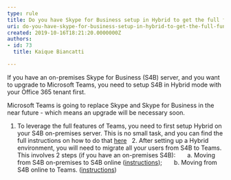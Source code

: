 ```yaml
---
type: rule
title: Do you have Skype for Business setup in Hybrid to get the full functionality out of Teams?
uri: do-you-have-skype-for-business-setup-in-hybrid-to-get-the-full-functionality-out-of-teams
created: 2019-10-16T18:21:20.0000000Z
authors:
- id: 73
  title: Kaique Biancatti

---
```


If you have an on-premises Skype for Business (S4B) server, and you want to upgrade to Microsoft Teams, you need to setup S4B in Hybrid mode with your Office 365 tenant first.
 
Microsoft Teams is going to replace Skype and Skype for Business in the near future - which means an upgrade will be necessary soon.

1. To leverage the full features of Teams, you need to first setup Hybrid on your S4B on-premises server. This is no small task, and you can find the full instructions on how to do that [here](https&#58;//docs.microsoft.com/en-us/SkypeForBusiness/hybrid/plan-hybrid-connectivity?toc=/SkypeForBusiness/sfbhybridtoc/toc.json)
  2. After setting up a Hybrid environment, you will need to migrate all your users from S4B to Teams. This involves 2 steps (if you have an on-premises S4B):
      a. Moving from S4B on-premises to S4B online ([instructions](https&#58;//docs.microsoft.com/en-us/SkypeForBusiness/hybrid/move-users-between-on-premises-and-cloud));
      b. Moving from S4B online to Teams. ([instructions](https&#58;//docs.microsoft.com/en-us/SkypeForBusiness/hybrid/move-users-from-on-premises-to-teams))
